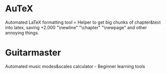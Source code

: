 # AuTeX
 Automated LaTeX formatting tool = Helper to get big chunks of chapter&text into latex, saving +2.000 "\newline" "\chapter" "\newpage" and other annoying things.


# Guitarmaster
Automated music modes&scales calculator - Beginner learning tools
